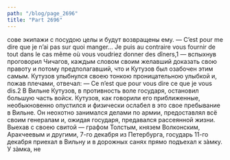 ```yaml
---
path: "/blog/page_2696"
title: "Part 2696"
---
```


сове экипажи с посудою целы и будут возвращены ему.
— C’est pour me dire que je n’ai pas sur quoi manger... Je puis au contraire vous fournir de tout dans le cas même où vous voudriez donner des dîners,1 — вспыхнув проговорил Чичагов, каждым словом своим желавший доказать свою правоту и потому предполагавший, что и Кутузов был озабочен этим самым. Кутузов улыбнулся своею тонкою проницательною улыбкой и, пожав плечами, отвечал:
— Ce n’est que pour vous dire ce que je vous dis.2
В Вильне Кутузов, в противность воле государя, остановил большую часть войск. Кутузов, как говорили его приближенные, необыкновенно опустился и физически ослабел в это свое пребывание в Вильне. Он неохотно занимался делами по армии, предоставлял всё своим генералам и, ожидая государя, предавался рассеянной жизни.
Выехав с своею свитой — графом Толстым, князем Волконским, Аракчеевым и другими, 7-го декабря из Петербурга, государь 11-го декабря приехал в Вильну и в дорожных санях прямо подъехал к зàмку. У зàмка, не
